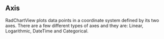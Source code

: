 ## Axis
RadChartView plots data points in a coordinate system defined by its two axes. There are a few different types of axes and they are: Linear, Logarithmic, DateTime and Categorical.

[//]: <keywords: linearaxis, datatemplateselector, labeltemplateselector>